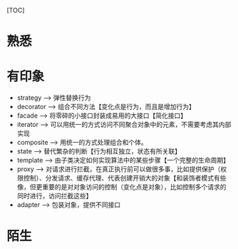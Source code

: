 [TOC]

# 熟悉

# 有印象
- strategy ——> 弹性替换行为
- decorator ——> 组合不同方法【变化点是行为，而且是增加行为】
- facade ——> 将零碎的小接口封装成易用的大接口【简化接口】
- iterator ——> 可以用统一的方式访问不同聚合对象中的元素，不需要考虑其内部实现
- composite ——> 用统一的方式处理组合和个体。
- state ——> 替代繁杂的判断【行为相互独立，状态有所关联】
- template ——> 由子类决定如何实现算法中的某些步骤【一个完整的生命周期】
- proxy ——> 对请求进行拦截，在真正执行前可以做很多事，比如提供保护（权限控制）、分发请求、缓存代理、代表创建开销大的对象【和装饰者模式有些像，但更重要的是对对象访问的控制（变化点是对象），比如控制多个请求的同时进行，访问拦截这些】
- adapter ——> 包装对象，提供不同接口

# 陌生
